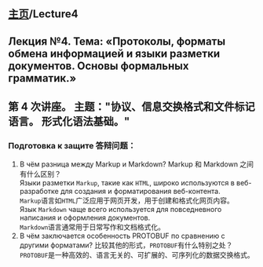 ## [主页](../README.md)/Lecture4
## Лекция №4. Тема: «Протоколы, форматы обмена информацией и языки разметки документов. Основы формальных грамматик.»
## 第 4 次讲座。 主题："协议、信息交换格式和文件标记语言。 形式化语法基础。"

### Подготовка к защите 答辩问题：
1. В чём разница между Markup и Markdown?
Markup 和 Markdown 之间有什么区别？  
Языки разметки `Markup`, такие как `HTML`, широко используются в веб-разработке для создания и форматирования веб-контента.  
`Markup`语言如`HTML`广泛应用于网页开发，用于创建和格式化网页内容。  
Язык `Markdown` чаще всего используется для повседневного написания и оформления документов.  
`Markdown`语言通常用于日常写作和文档格式化。  
2. В чём заключается особенность PROTOBUF по сравнению с другими форматами?
比较其他的形式，`PROTOBUF`有什么特别之处？  
`PROTOBUF`是一种高效的、语言无关的、可扩展的、可序列化的数据交换格式。  